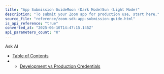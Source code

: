 ```yaml
---
title: "App Submission GuideMoon (Dark Mode)Sun (Light Mode)"
description: "To submit your Zoom app for production use, start here."
source_file: "reference/zoom-sdk-app-submission-guide.html"
is_api_reference: "true"
converted_at: "2025-06-10T14:47:15.145Z"
api_parameters_count: "0"
---
```

Ask AI
- [Table of Contents](#)
- -   [Development vs Production Credentials](#development-vs-production-credentials)
